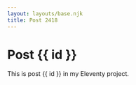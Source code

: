 ```yaml
---
layout: layouts/base.njk
title: Post 2418
---
```


# Post {{ id }}

This is post {{ id }} in my Eleventy project.
